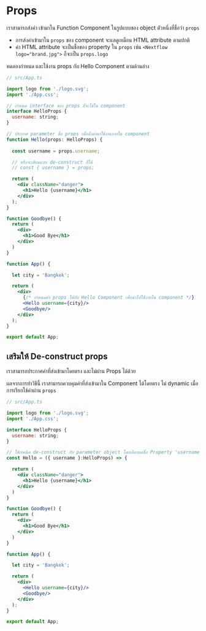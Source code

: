 
# Props

เราสามารถส่งค่า เข้ามาใน Function Component ในรูปแบบของ object ตัวหนึ่งที่ชื่อว่า `props` 

- การส่งค่าเข้ามาใน `props` ของ component จะแลดูเหมือน HTML attribute ตามปกติ
- ค่า HTML attribute จะเป็นชื่อของ property ใน `props` เช่น `<Nextflow logo="brand.jpg">` ก็จะเป็น `props.logo` 

ทดลองกำหนด และใช้งาน props กับ Hello Component ตามด้านล่าง

```jsx
// src/App.ts

import logo from './logo.svg';
import './App.css';

// กำหนด interface ของ props ที่จะใช้ใน component 
interface HelloProps {
  username: string;
}

// ประกาศ parameter ชื่อ props เพื่อดึงค่ามาใช้งานภายใน component
function Hello(props: HelloProps) {
  
  const username = props.username;

  // หรือจะเขียนแบบ de-construct ก็ได้
  // const { username } = props;

  return (
    <div className="danger">
      <h1>Hello {username}</h1>
    </div>
  );
}

function Goodbye() {
  return (
    <div>
      <h1>Good Bye</h1>
    </div>
  )
}

function App() {

  let city = 'Bangkok';

  return (
    <div>
      {/* กำหนดค่า props ให้กับ Hello Component เพื่อนำไปใช้้ภายใน component */}
      <Hello username={city}/>
      <Goodbye/>
    </div>
  );
}

export default App;

```




## เสริมให้ De-construct props

เราสามารถประกาศค่าที่ส่งเข้ามาโดยตรง และไม่ผ่าน Props ได้ด้วย 

ผลจากการทำวิธีนี้ เราสามารถควบคุมค่าที่ส่งเข้ามาใน Component ได้โดยตรง ไม่ dynamic เมื่อการเรียกใช้ค่าผ่าน `props`

```jsx
// src/App.ts

import logo from './logo.svg';
import './App.css';

interface HelloProps {
  username: string;
}

// ใช้เทคนิค de-construct กับ parameter object โดยเลือกแค่ชื่อ Property 'username' มาใช้งาน
const Hello = ({ username }:HelloProps) => {

  return (
    <div className="danger">
      <h1>Hello {username}</h1>
    </div>
  )
}

function Goodbye() {
  return (
    <div>
      <h1>Good Bye</h1>
    </div>
  )
}

function App() {

  let city = 'Bangkok';

  return (
    <div>
      <Hello username={city}/>
      <Goodbye/>
    </div>
  );
}

export default App;

```


